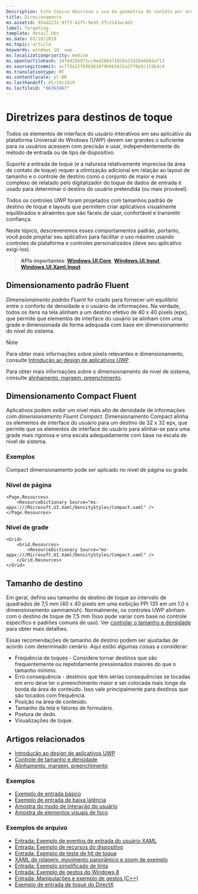 ```yaml
---
Description: Este tópico descreve o uso da geometria de contato por área de toque e fornece as práticas recomendadas de direcionamento em aplicativos do Windows Runtime.
title: Direcionamento
ms.assetid: 93ad2232-97f3-42f5-9e45-3fc2143ac4d2
label: Targeting
template: detail.hbs
ms.date: 03/18/2019
ms.topic: article
keywords: windows 10, uwp
ms.localizationpriority: medium
ms.openlocfilehash: 34f8d15b971cc9ed286471010a21d1b44b84af13
ms.sourcegitcommit: ac7f3422f8d83618f9b6b5615a37f8e5c115b3c4
ms.translationtype: MT
ms.contentlocale: pt-BR
ms.lasthandoff: 05/29/2019
ms.locfileid: "66363467"
---
```

# <a name="guidelines-for-touch-targets"></a>Diretrizes para destinos de toque

Todos os elementos de interface do usuário interativos em seu aplicativo da plataforma Universal do Windows (UWP) devem ser grandes o suficiente para os usuários acessem com precisão e usar, independentemente do método de entrada ou de tipo de dispositivo.

Suporte a entrada de toque (e a natureza relativamente imprecisa da área de contato de toque) requer a otimização adicional em relação ao layout de tamanho e o controle de destino como o conjunto de maior e mais complexo de relatado pelo digitalizador do toque de dados de entrada é usado para determinar o destino do usuário pretendida (ou mais provável).

Todos os controles UWP foram projetados com tamanhos padrão de destino de toque e layouts que permitem criar aplicativos visualmente equilibrados e atraentes que são fáceis de usar, confortável e transmitir confiança.

Neste tópico, descreveremos esses comportamentos padrão, portanto, você pode projetar seu aplicativo para facilitar o uso máximo usando controles de plataforma e controles personalizados (deve seu aplicativo exigi-los).

> **APIs importantes**: [**Windows.UI.Core**](https://docs.microsoft.com/uwp/api/Windows.UI.Core), [**Windows.UI.Input**](https://docs.microsoft.com/uwp/api/Windows.UI.Input), [**Windows.UI.Xaml.Input**](https://docs.microsoft.com/uwp/api/Windows.UI.Xaml.Input)

## <a name="fluent-standard-sizing"></a>Dimensionamento padrão Fluent

*Dimensionamento padrão Fluent* foi criado para fornecer um equilíbrio entre o conforto de densidade e o usuário de informações. Na verdade, todos os itens na tela alinham a um destino efetivo de 40 x 40 pixels (epx), que permite que elementos de interface do usuário se alinham com uma grade e dimensionada de forma adequada com base em dimensionamento do nível do sistema.

> [!NOTE]
>Para obter mais informações sobre pixels relevantes e dimensionamento, consulte [Introdução ao design de aplicativos UWP](../basics/design-and-ui-intro.md#effective-pixels-and-scaling)
>
> Para obter mais informações sobre o dimensionamento de nível de sistema, consulte [alinhamento, margem, preenchimento](../layout/alignment-margin-padding.md).

## <a name="fluent-compact-sizing"></a>Dimensionamento Compact Fluent

Aplicativos podem exibir um nível mais alto de densidade de informações com *dimensionamento Fluent Compact*. Dimensionamento Compact alinha os elementos de interface do usuário para um destino de 32 x 32 epx, que permite que os elementos de interface do usuário para alinhar-se para uma grade mais rigorosa e uma escala adequadamente com base na escala de nível de sistema.

### <a name="examples"></a>Exemplos

Compact dimensionamento pode ser aplicado no nível de página ou grade.

### <a name="page-level"></a>Nível de página

```xaml
<Page.Resources>
    <ResourceDictionary Source="ms-appx:///Microsoft.UI.Xaml/DensityStyles/Compact.xaml" />
</Page.Resources>
```

### <a name="grid-level"></a>Nível de grade

```xaml
<Grid>
    <Grid.Resources>
        <ResourceDictionary Source="ms-appx:///Microsoft.UI.Xaml/DensityStyles/Compact.xaml" />
    </Grid.Resources>
</Grid>
```

## <a name="target-size"></a>Tamanho de destino

Em geral, defina seu tamanho de destino de toque ao intervalo de quadrados de 7,5 mm (40 x 40 pixels em uma exibição PPI 135 em um 1.0 x dimensionamento sammamish). Normalmente, os controles UWP alinham com o destino de toque de 7,5 mm (Isso pode variar com base no controle específico e padrões comuns de uso). Ver [controlar o tamanho e densidade](../style/spacing.md) para obter mais detalhes.

Essas recomendações de tamanho de destino podem ser ajustadas de acordo com determinado cenário. Aqui estão algumas coisas a considerar:

- Frequência de toques - Considere tornar destinos que são frequentemente ou repetidamente pressionados maiores do que o tamanho mínimo.
- Erro consequência - destinos que têm sérias consequências se tocadas em erro deve ter o preenchimento maior e ser colocada mais longe da borda da área de conteúdo. Isso vale principalmente para destinos que são tocados com frequência.
- Posição na área de conteúdo.
- Tamanho da tela e fatores de formulário.
- Postura de dedo.
- Visualizações de toque.

## <a name="related-articles"></a>Artigos relacionados

- [Introdução ao design de aplicativos UWP](../basics/design-and-ui-intro.md)
- [Controle de tamanho e densidade](../style/spacing.md)
- [Alinhamento, margem, preenchimento](../layout/alignment-margin-padding.md)

### <a name="samples"></a>Exemplos

- [Exemplo de entrada básico](https://go.microsoft.com/fwlink/p/?LinkID=620302)
- [Exemplo de entrada de baixa latência](https://go.microsoft.com/fwlink/p/?LinkID=620304)
- [Amostra do modo de interação do usuário](https://go.microsoft.com/fwlink/p/?LinkID=619894)
- [Amostra de elementos visuais de foco](https://go.microsoft.com/fwlink/p/?LinkID=619895)

### <a name="archive-samples"></a>Exemplos de arquivo

- [Entrada: Exemplo de eventos de entrada do usuário XAML](https://go.microsoft.com/fwlink/p/?linkid=226855)
- [Entrada: Exemplo de recursos do dispositivo](https://go.microsoft.com/fwlink/p/?linkid=231530)
- [Entrada: Exemplo de teste de hit de toque](https://go.microsoft.com/fwlink/p/?linkid=231590)
- [XAML de rolagem, movimento panorâmico e zoom de exemplo](https://go.microsoft.com/fwlink/p/?linkid=251717)
- [Entrada: Exemplo simplificado de tinta](https://go.microsoft.com/fwlink/p/?linkid=246570)
- [Entrada: Exemplo de gestos do Windows 8](https://go.microsoft.com/fwlink/p/?LinkId=264995)
- [Entrada: Manipulações e exemplo de gestos (C++)](https://go.microsoft.com/fwlink/p/?linkid=231605)
- [Exemplo de entrada de toque do DirectX](https://go.microsoft.com/fwlink/p/?LinkID=231627)
